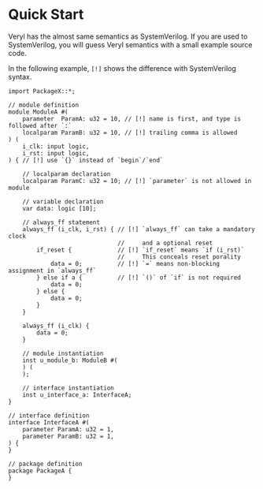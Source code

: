 # Quick Start

Veryl has the almost same semantics as SystemVerilog.
If you are used to SystemVerilog, you will guess Veryl semantics with a small example source code.

In the following example, `[!]` shows the difference with SystemVerilog syntax.

```veryl
import PackageX::*;

// module definition
module ModuleA #(
    parameter  ParamA: u32 = 10, // [!] name is first, and type is followed after `:`
    localparam ParamB: u32 = 10, // [!] trailing comma is allowed
) (
    i_clk: input logic,
    i_rst: input logic,
) { // [!] use `{}` instead of `begin`/`end`

    // localparam declaration
    localparam ParamC: u32 = 10; // [!] `parameter` is not allowed in module

    // variable declaration
    var data: logic [10];

    // always_ff statement
    always_ff (i_clk, i_rst) { // [!] `always_ff` can take a mandatory clock
                               //     and a optional reset
        if_reset {             // [!] `if_reset` means `if (i_rst)`
                               //     This conceals reset porality
            data = 0;          // [!] `=` means non-blocking assignment in `always_ff`
        } else if a {          // [!] `()` of `if` is not required
            data = 0;
        } else {
            data = 0;
        }
    }

    always_ff (i_clk) {
        data = 0;
    }

    // module instantiation
    inst u_module_b: ModuleB #(
    ) (
    );

    // interface instantiation
    inst u_interface_a: InterfaceA;
}

// interface definition
interface InterfaceA #(
    parameter ParamA: u32 = 1,
    parameter ParamB: u32 = 1,
) {
}

// package definition
package PackageA {
}
```
